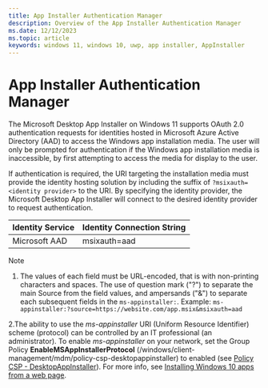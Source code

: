 ```yaml
---
title: App Installer Authentication Manager
description: Overview of the App Installer Authentication Manager
ms.date: 12/12/2023
ms.topic: article
keywords: windows 11, windows 10, uwp, app installer, AppInstaller
---
```


# App Installer Authentication Manager

The Microsoft Desktop App Installer on Windows 11 supports OAuth 2.0 authentication requests for identities hosted in Microsoft Azure Active Directory (AAD) to access the Windows app installation media. The user will only be prompted for authentication if the Windows app installation media is inaccessible, by first attempting to access the media for display to the user. 

If authentication is required, the URI targeting the installation media must provide the identity hosting solution by including the suffix of `?msixauth=<identity provider>` to the URI. By specifying the identity provider, the Microsoft Desktop App Installer will connect to the desired identity provider to request authentication.

| Identity Service  | Identity Connection String  |
|-------------------|-----------------------------|
| Microsoft AAD     | msixauth=aad                |

> [!Note]
> 1.  The values of each field must be URL-encoded, that is with non-printing characters and spaces. The use of question mark ("?") to separate the main Source from the field values, and ampersands ("&") to separate each subsequent fields in the `ms-appinstaller:`.
>     Example: `ms-appinstaller:?source=https://website.com/app.msix&msixauth=aad`
> 
> 2.The ability to use the *ms-appinstaller* URI (Uniform Resource Identifier) scheme (protocol) can be controlled by an IT professional (an administrator). To enable *ms-appinstaller* on your network, set the Group Policy **EnableMSAppInstallerProtocol** (/windows/client-management/mdm/policy-csp-desktopappinstaller) to enabled (see [Policy CSP - DesktopAppInstaller](/windows/client-management/mdm/policy-csp-desktopappinstaller#enablemsappinstallerprotocol)). For more info, see [Installing Windows 10 apps from a web page](/windows/msix/app-installer/installing-windows10-apps-web).
